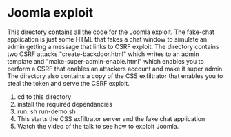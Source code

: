 # Joomla exploit

This directory contains all the code for the Joomla exploit. The fake-chat application is just some HTML that fakes a chat window to simulate an admin getting a message that links to CSRF exploit. The directory contains two CSRF attacks "create-backdoor.html" which writes to an admin template and "make-super-admin-enable.html" which enables you to perform a CSRF that enables an attackers account and make it super admin. The directory also contains a copy of the CSS exfiltrator that enables you to steal the token and serve the CSRF exploit.

1. cd to this directory
2. install the required dependancies
3. run: sh run-demo.sh
4. This starts the CSS exfiltrator server and the fake chat application
5. Watch the video of the talk to see how to exploit Joomla.
